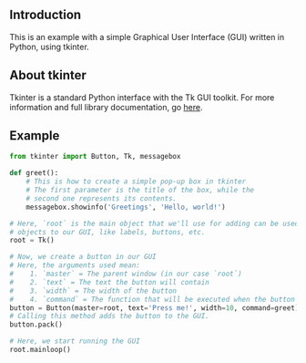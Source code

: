 ## Introduction

This is an example with a simple Graphical User Interface (GUI) written in Python,
using tkinter.

## About tkinter

Tkinter is a standard Python interface with the Tk GUI toolkit. For more information and full
library documentation, go [here](https://docs.python.org/3/library/tkinter.html).

## Example

```python
from tkinter import Button, Tk, messagebox

def greet():
    # This is how to create a simple pop-up box in tkinter
    # The first parameter is the title of the box, while the
    # second one represents its contents.
    messagebox.showinfo('Greetings', 'Hello, world!')

# Here, `root` is the main object that we'll use for adding can be used for adding 
# objects to our GUI, like labels, buttons, etc.
root = Tk()

# Now, we create a button in our GUI
# Here, the arguments used mean:
#    1. `master` = The parent window (in our case `root`)
#    2. `text` = The text the button will contain
#    3. `width` = The width of the button
#    4. `command` = The function that will be executed when the button is pressed.
button = Button(master=root, text='Press me!', width=10, command=greet)
# Calling this method adds the button to the GUI.
button.pack()

# Here, we start running the GUI
root.mainloop()
```

